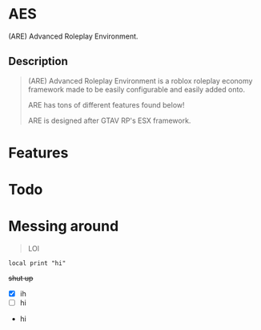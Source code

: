 # AES
(ARE) Advanced Roleplay Environment.

## Description

> (ARE) Advanced Roleplay Environment is a roblox roleplay economy framework made to be easily configurable and easily added onto. 
> 
> ARE has tons of different features found below! 
> 
> ARE is designed after GTAV RP's ESX framework. 

# Features

# Todo

# Messing around
> LOl

```
local print "hi"
```
~~shut up~~

- [x] ih
- [ ] hi

* hi

